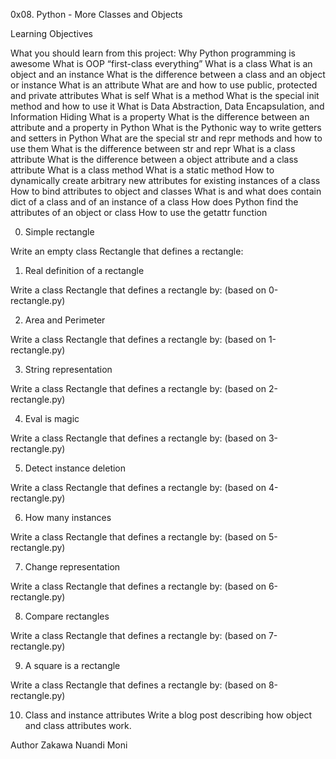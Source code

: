 0x08. Python - More Classes and Objects

Learning Objectives

What you should learn from this project:
Why Python programming is awesome
What is OOP
“first-class everything”
What is a class
What is an object and an instance
What is the difference between a class and an object or instance
What is an attribute
What are and how to use public, protected and private attributes
What is self
What is a method
What is the special init method and how to use it
What is Data Abstraction, Data Encapsulation, and Information Hiding
What is a property
What is the difference between an attribute and a property in Python
What is the Pythonic way to write getters and setters in Python
What are the special str and repr methods and how to use them
What is the difference between str and repr
What is a class attribute
What is the difference between a object attribute and a class attribute
What is a class method
What is a static method
How to dynamically create arbitrary new attributes for existing instances of a class
How to bind attributes to object and classes
What is and what does contain dict of a class and of an instance of a class
How does Python find the attributes of an object or class
How to use the getattr function

0. Simple rectangle

Write an empty class Rectangle that defines a rectangle:

1. Real definition of a rectangle

Write a class Rectangle that defines a rectangle by: (based on 0-rectangle.py)

2. Area and Perimeter

Write a class Rectangle that defines a rectangle by: (based on 1-rectangle.py)

3. String representation

Write a class Rectangle that defines a rectangle by: (based on 2-rectangle.py)

4. Eval is magic

Write a class Rectangle that defines a rectangle by: (based on 3-rectangle.py)

5. Detect instance deletion

Write a class Rectangle that defines a rectangle by: (based on 4-rectangle.py)

6. How many instances

Write a class Rectangle that defines a rectangle by: (based on 5-rectangle.py)

7. Change representation

Write a class Rectangle that defines a rectangle by: (based on 6-rectangle.py)

8. Compare rectangles

Write a class Rectangle that defines a rectangle by: (based on 7-rectangle.py)

9. A square is a rectangle

Write a class Rectangle that defines a rectangle by: (based on 8-rectangle.py)

10. Class and instance attributes
Write a blog post describing how object and class attributes work.

Author
Zakawa Nuandi Moni
